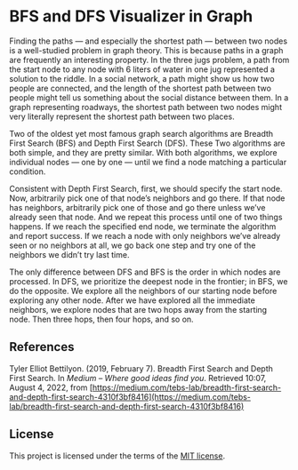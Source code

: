 # BFS and DFS Visualizer in Graph

Finding the paths — and especially the shortest path — between two nodes is a well-studied problem in graph theory. This is because paths in a graph are frequently an interesting property. In the three jugs problem, a path from the start node to any node with 6 liters of water in one jug represented a solution to the riddle. In a social network, a path might show us how two people are connected, and the length of the shortest path between two people might tell us something about the social distance between them. In a graph representing roadways, the shortest path between two nodes might very literally represent the shortest path between two places.

Two of the oldest yet most famous graph search algorithms are Breadth First Search (BFS) and Depth First Search (DFS). These Two algorithms are both simple, and they are pretty similar. With both algorithms, we explore individual nodes — one by one — until we find a node matching a particular condition.

Consistent with Depth First Search, first, we should specify the start node. Now, arbitrarily pick one of that node’s neighbors and go there. If that node has neighbors, arbitrarily pick one of those and go there unless we’ve already seen that node. And we repeat this process until one of two things happens. If we reach the specified end node, we terminate the algorithm and report success. If we reach a node with only neighbors we’ve already seen or no neighbors at all, we go back one step and try one of the neighbors we didn’t try last time.

The only difference between DFS and BFS is the order in which nodes are processed. In DFS, we prioritize the deepest node in the frontier; in BFS, we do the opposite. We explore all the neighbors of our starting node before exploring any other node. After we have explored all the immediate neighbors, we explore nodes that are two hops away from the starting node. Then three hops, then four hops, and so on.

## References

Tyler Elliot Bettilyon. (2019, February 7). Breadth First Search and Depth First Search. In _Medium – Where good ideas find you_. Retrieved 10:07, August 4, 2022, from [https://medium.com/tebs-lab/breadth-first-search-and-depth-first-search-4310f3bf8416](https://medium.com/tebs-lab/breadth-first-search-and-depth-first-search-4310f3bf8416)

## License
This project is licensed under the terms of the [MIT license](https://github.com/sprbpr/bfs-dfs-visualizer-in-graph/blob/main/LICENSE).

